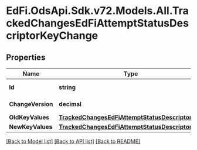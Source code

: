 # EdFi.OdsApi.Sdk.v72.Models.All.TrackedChangesEdFiAttemptStatusDescriptorKeyChange

## Properties

Name | Type | Description | Notes
------------ | ------------- | ------------- | -------------
**Id** | **string** | Resource identifier | [optional] 
**ChangeVersion** | **decimal** | Change version | [optional] 
**OldKeyValues** | [**TrackedChangesEdFiAttemptStatusDescriptorKey**](TrackedChangesEdFiAttemptStatusDescriptorKey.md) |  | [optional] 
**NewKeyValues** | [**TrackedChangesEdFiAttemptStatusDescriptorKey**](TrackedChangesEdFiAttemptStatusDescriptorKey.md) |  | [optional] 

[[Back to Model list]](../README.md#documentation-for-models) [[Back to API list]](../README.md#documentation-for-api-endpoints) [[Back to README]](../README.md)

